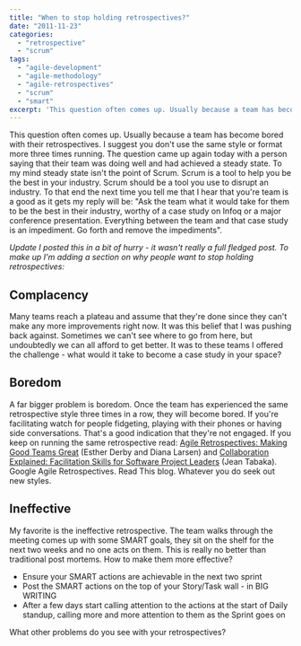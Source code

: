 ```yaml
---
title: "When to stop holding retrospectives?"
date: "2011-11-23"
categories: 
  - "retrospective"
  - "scrum"
tags: 
  - "agile-development"
  - "agile-methodology"
  - "agile-retrospectives"
  - "scrum"
  - "smart"
excerpt: 'This question often comes up. Usually because a team has become bored with their'
---
```


This question often comes up. Usually because a team has become bored with their retrospectives. I suggest you don't use the same style or format more three times running. The question came up again today with a person saying that their team was doing well and had achieved a steady state. To my mind steady state isn't the point of Scrum. Scrum is a tool to help you be the best in your industry. Scrum should be a tool you use to disrupt an industry. To that end the next time you tell me that I hear that you're team is a good as it gets my reply will be: "Ask the team what it would take for them to be the best in their industry, worthy of a case study on Infoq or a major conference presentation. Everything between the team and that case study is an impediment. Go forth and remove the impediments".

_Update I posted this in a bit of hurry - it wasn't really a full fledged post. To make up I'm adding a section on why people want to stop holding retrospectives:_

## Complacency

Many teams reach a plateau and assume that they're done since they can't make any more improvements right now. It was this belief that I was pushing back against. Sometimes we can't see where to go from here, but undoubtedly we can all afford to get better. It was to these teams I offered the challenge - what would it take to become a case study in your space?

## Boredom

A far bigger problem is boredom. Once the team has experienced the same retrospective style three times in a row, they will become bored. If you're facilitating watch for people fidgeting, playing with their phones or having side conversations. That's a good indication that they're not engaged. If you keep on running the same retrospective read: [Agile Retrospectives: Making Good Teams Great](external:https://pragprog.com/titles/dlret/agile-retrospectives/) (Esther Derby and Diana Larsen) and [Collaboration Explained: Facilitation Skills for Software Project Leaders](external:https://www.amazon.com/Collaboration-Explained-Facilitation-Software-Project/dp/0321268776/&tag=notesfromatoo-20) (Jean Tabaka). Google Agile Retrospectives. Read This blog. Whatever you do seek out new styles.

## Ineffective

My favorite is the ineffective retrospective. The team walks through the meeting comes up with some SMART goals, they sit on the shelf for the next two weeks and no one acts on them. This is really no better than traditional post mortems. How to make them more effective?

- Ensure your SMART actions are achievable in the next two sprint
- Post the SMART actions on the top of your Story/Task wall - in BIG WRITING
- After a few days start calling attention to the actions at the start of Daily standup, calling more and more attention to them as the Sprint goes on

What other problems do you see with your retrospectives?
